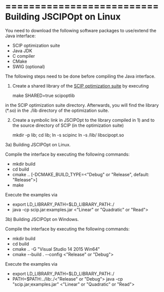 ==========================
Building JSCIPOpt on Linux
==========================

You need to download the following software packages to use/extend the Java interface:

 - SCIP optimization suite
 - Java JDK
 - C compiler
 - CMake
 - SWIG (optional)

The following steps need to be done before compiling the Java interface.

1) Create a shared library of the [SCIP optimization suite](http://scip.zib.de/#download) by executing

    make SHARED=true scipoptlib

in the SCIP optimization suite directory. Afterwards, you will find the library (*.so) in the ./lib directory of the
optimization suite.

2) Create a symbolic link in JSCIPOpt to the library compiled in 1) and to the source directory of SCIP (in the
optimization suite)

    mkdir -p lib;
    cd lib;
    ln -s <SCIP source directory> scipinc
    ln -s <SCIP opt suite directory>/lib/<scip opt library> libscipopt.so

3a) Building JSCIPOpt on Linux.

Compile the interface by executing the following commands:

 - mkdir build
 - cd build
 - cmake .. [-DCMAKE_BUILD_TYPE=<"Debug" or "Release", default: "Release">]
 - make

Execute the examples via

 - export LD_LIBRARY_PATH=$LD_LIBRARY_PATH:./
 - java -cp scip.jar:examples.jar <"Linear" or "Quadratic" or "Read">

3b) Building JSCIPOpt on Windows.

Compile the interface by executing the following commands:

 - mkdir build
 - cd build
 - cmake .. -G "Visual Studio 14 2015 Win64"
 - cmake --build . --config <"Release" or "Debug">

Execute the examples via

 - export LD_LIBRARY_PATH=$LD_LIBRARY_PATH:./
 - PATH=$PATH:../lib:./<"Release" or "Debug"> java -cp "scip.jar;examples.jar" <"Linear" or "Quadratic" or "Read">